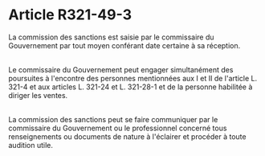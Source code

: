 # Article R321-49-3

<p>La commission des sanctions est saisie par le commissaire du Gouvernement par tout moyen conférant date certaine à sa réception.<br/><br/>

Le commissaire du Gouvernement peut engager simultanément des poursuites à l'encontre des personnes mentionnées aux I et II de l'article L. 321-4 et aux articles L. 321-24 et L. 321-28-1 et de la personne habilitée à diriger les ventes.<br/><br/>

La commission des sanctions peut se faire communiquer par le commissaire du Gouvernement ou le professionnel concerné tous renseignements ou documents de nature à l'éclairer et procéder à toute audition utile.</p>